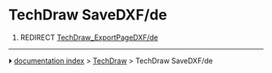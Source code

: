 # TechDraw SaveDXF/de
1.  REDIRECT [TechDraw_ExportPageDXF/de](TechDraw_ExportPageDXF/de.md)



---
⏵ [documentation index](../README.md) > [TechDraw](TechDraw_Workbench.md) > TechDraw SaveDXF/de
